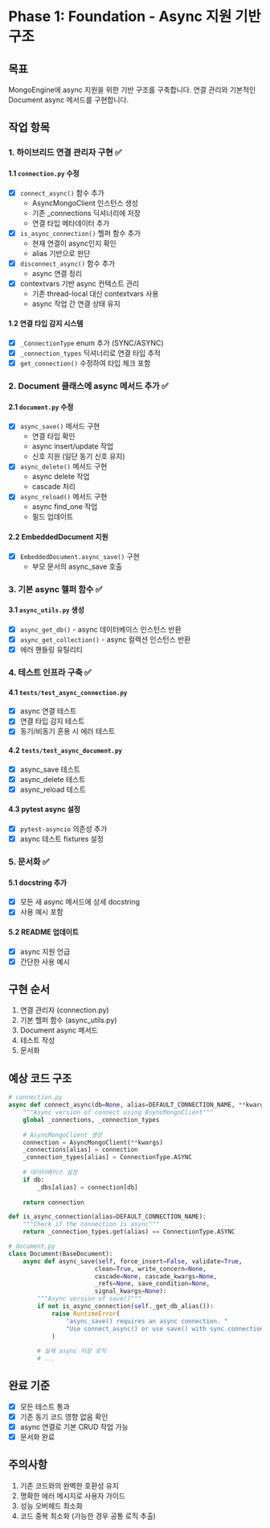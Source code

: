 # Phase 1: Foundation - Async 지원 기반 구조

## 목표
MongoEngine에 async 지원을 위한 기반 구조를 구축합니다. 연결 관리와 기본적인 Document async 메서드를 구현합니다.

## 작업 항목

### 1. 하이브리드 연결 관리자 구현 ✅

#### 1.1 `connection.py` 수정
- [x] `connect_async()` 함수 추가
  - AsyncMongoClient 인스턴스 생성
  - 기존 _connections 딕셔너리에 저장
  - 연결 타입 메타데이터 추가
- [x] `is_async_connection()` 헬퍼 함수 추가
  - 현재 연결이 async인지 확인
  - alias 기반으로 판단
- [x] `disconnect_async()` 함수 추가
  - async 연결 정리
- [x] contextvars 기반 async 컨텍스트 관리
  - 기존 thread-local 대신 contextvars 사용
  - async 작업 간 연결 상태 유지

#### 1.2 연결 타입 감지 시스템
- [x] `_ConnectionType` enum 추가 (SYNC/ASYNC)
- [x] `_connection_types` 딕셔너리로 연결 타입 추적
- [x] `get_connection()` 수정하여 타입 체크 포함

### 2. Document 클래스에 async 메서드 추가 ✅

#### 2.1 `document.py` 수정
- [x] `async_save()` 메서드 구현
  - 연결 타입 확인
  - async insert/update 작업
  - 신호 지원 (일단 동기 신호 유지)
- [x] `async_delete()` 메서드 구현
  - async delete 작업
  - cascade 처리
- [x] `async_reload()` 메서드 구현
  - async find_one 작업
  - 필드 업데이트

#### 2.2 EmbeddedDocument 지원
- [x] `EmbeddedDocument.async_save()` 구현
  - 부모 문서의 async_save 호출

### 3. 기본 async 헬퍼 함수 ✅

#### 3.1 `async_utils.py` 생성
- [x] `async_get_db()` - async 데이터베이스 인스턴스 반환
- [x] `async_get_collection()` - async 컬렉션 인스턴스 반환
- [x] 에러 핸들링 유틸리티

### 4. 테스트 인프라 구축 ✅

#### 4.1 `tests/test_async_connection.py`
- [x] async 연결 테스트
- [x] 연결 타입 감지 테스트
- [x] 동기/비동기 혼용 시 에러 테스트

#### 4.2 `tests/test_async_document.py`
- [x] async_save 테스트
- [x] async_delete 테스트
- [x] async_reload 테스트

#### 4.3 pytest async 설정
- [x] `pytest-asyncio` 의존성 추가
- [x] async 테스트 fixtures 설정

### 5. 문서화 ✅

#### 5.1 docstring 추가
- [x] 모든 새 async 메서드에 상세 docstring
- [x] 사용 예시 포함

#### 5.2 README 업데이트
- [x] async 지원 언급
- [x] 간단한 사용 예시

## 구현 순서

1. 연결 관리자 (connection.py)
2. 기본 헬퍼 함수 (async_utils.py)
3. Document async 메서드
4. 테스트 작성
5. 문서화

## 예상 코드 구조

```python
# connection.py
async def connect_async(db=None, alias=DEFAULT_CONNECTION_NAME, **kwargs):
    """Async version of connect using AsyncMongoClient"""
    global _connections, _connection_types
    
    # AsyncMongoClient 생성
    connection = AsyncMongoClient(**kwargs)
    _connections[alias] = connection
    _connection_types[alias] = ConnectionType.ASYNC
    
    # 데이터베이스 설정
    if db:
        _dbs[alias] = connection[db]
    
    return connection

def is_async_connection(alias=DEFAULT_CONNECTION_NAME):
    """Check if the connection is async"""
    return _connection_types.get(alias) == ConnectionType.ASYNC

# document.py
class Document(BaseDocument):
    async def async_save(self, force_insert=False, validate=True, 
                        clean=True, write_concern=None, 
                        cascade=None, cascade_kwargs=None, 
                        _refs=None, save_condition=None, 
                        signal_kwargs=None):
        """Async version of save()"""
        if not is_async_connection(self._get_db_alias()):
            raise RuntimeError(
                "async_save() requires an async connection. "
                "Use connect_async() or use save() with sync connection."
            )
        
        # 실제 async 저장 로직
        # ...
```

## 완료 기준

- [x] 모든 테스트 통과
- [x] 기존 동기 코드 영향 없음 확인
- [x] async 연결로 기본 CRUD 작업 가능
- [x] 문서화 완료

## 주의사항

1. 기존 코드와의 완벽한 호환성 유지
2. 명확한 에러 메시지로 사용자 가이드
3. 성능 오버헤드 최소화
4. 코드 중복 최소화 (가능한 경우 공통 로직 추출)
